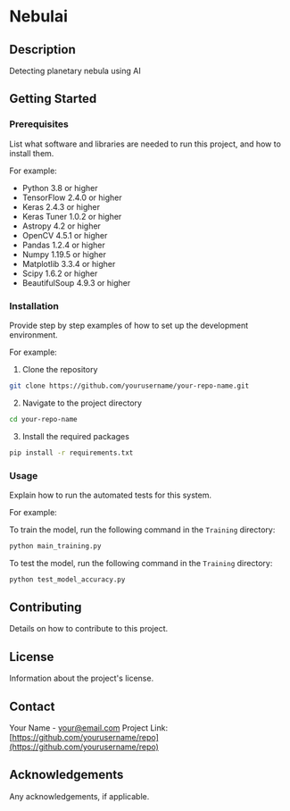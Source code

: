 # Nebulai

## Description

Detecting planetary nebula using AI

## Getting Started

### Prerequisites

List what software and libraries are needed to run this project, and how to install them.

For example:

- Python 3.8 or higher
- TensorFlow 2.4.0 or higher
- Keras 2.4.3 or higher
- Keras Tuner 1.0.2 or higher
- Astropy 4.2 or higher
- OpenCV 4.5.1 or higher
- Pandas 1.2.4 or higher
- Numpy 1.19.5 or higher
- Matplotlib 3.3.4 or higher
- Scipy 1.6.2 or higher
- BeautifulSoup 4.9.3 or higher

### Installation

Provide step by step examples of how to set up the development environment.

For example:

1. Clone the repository
```sh
git clone https://github.com/yourusername/your-repo-name.git
```
2. Navigate to the project directory
```sh
cd your-repo-name
```
3. Install the required packages
```sh
pip install -r requirements.txt
```

### Usage

Explain how to run the automated tests for this system.

For example:

To train the model, run the following command in the `Training` directory:

```sh
python main_training.py
```

To test the model, run the following command in the `Training` directory:

```sh
python test_model_accuracy.py
```

## Contributing

Details on how to contribute to this project.

## License

Information about the project's license.

## Contact

Your Name - your@email.com
Project Link: [https://github.com/yourusername/repo](https://github.com/yourusername/repo)

## Acknowledgements

Any acknowledgements, if applicable.
